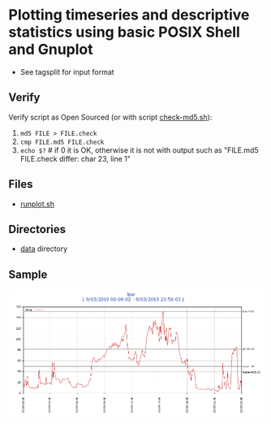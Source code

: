 # Plotting timeseries and descriptive statistics using basic POSIX Shell and Gnuplot
* See tagsplit for input format

## Verify
Verify script as Open Sourced (or with script [check-md5.sh](check-md5.sh)):
1. `md5 FILE > FILE.check`
1. `cmp FILE.md5 FILE.check`        
1. `echo $?` # if 0 it is OK, otherwise it is not with output such as "FILE.md5 FILE.check differ: char 23, line 1"

## Files
* [runplot.sh](runplot.sh)

## Directories
* [data](data) directory

## Sample
<img src="https://github.com/realBjornRoden/unix/blob/master/tagplot/lpar_190903.plot-0.png" />
